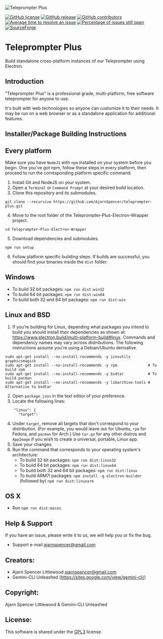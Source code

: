 ![Teleprompter Plus](https://github.com/AjarnSpencer/teleprompter-plus/raw/main/build/install-spinner.png)

[![GitHub license](https://img.shields.io/badge/license-GPL3-blue.svg)](https://github.com/AjarnSpencer/teleprompter-plus/blob/main/LICENSE)
[![GitHub release](https://img.shields.io/github/release/AjarnSpencer/teleprompter-plus.svg)](https://github.com/AjarnSpencer/teleprompter-plus/releases)
[![GitHub contributors](https://img.shields.io/github/contributors/AjarnSpencer/teleprompter-plus.svg)](https://github.com/AjarnSpencer/teleprompter-plus/graphs/contributors)
[![Average time to resolve an issue](http://isitmaintained.com/badge/resolution/AjarnSpencer/teleprompter-plus.svg)](http://isitmaintained.com/project/AjarnSpencer/teleprompter-plus "Average time to resolve an issue")
[![Percentage of issues still open](http://isitmaintained.com/badge/open/AjarnSpencer/teleprompter-plus.svg)](http://isitmaintained.com/project/AjarnSpencer/teleprompter-plus "Percentage of issues still open")
[![SourceForge](https://img.shields.io/sourceforge/dm/teleprompter-imaginary-films.svg)](https://sourceforge.net/projects/teleprompter-imaginary-films/)
# Teleprompter Plus
Build standalone cross-platform instances of our Teleprompter using Electron.

Introduction
-------------
"Teleprompter Plus" is a professional grade, multi-platform, free software teleprompter for anyone to use.

It's built with web technologies so anyone can customize it to their needs. It may be run on a web browser or as a standalone application for additional features.

Installer/Package Building Instructions
-------------

## Every platform
Make sure you have `NodeJS` with `npm` installed on your system before you begin.
One you've got npm, follow these steps in every platform, then proceed to run the corresponding platform specific command:

1. Install Git and NodeJS on your system.
2. Open a `Terminal` or `Command Prompt` at your desired build location.
3. Clone this repository and its submodules.
```
git clone --recursive https://github.com/AjarnSpencer/teleprompter-plus.git
```
4. Move to the root folder of the Teleprompter-Plus-Electron-Wrapper project.
```
cd Teleprompter-Plus-Electron-Wrapper
```
5. Download dependencies and submodules.
```
npm run setup
```
6. Follow platform specific building steps. If builds are successful, you should find your binaries inside the `dist` folder.

## Windows
* To build 32 bit packages: `npm run dist:win32`
* To build 64 bit packages: `npm run dist:win64`
* To build both 32 and 64 bit packages: `npm run dist:win`

## Linux and BSD
1. If you’re building for Linux, depending what packages you intend to build you should install their dependencies as shown at: https://www.electron.build/multi-platform-build#linux. Commands and dependency names may vary across distributions. The following instructions assume you're using a Debian/Ubuntu derivative.
```
sudo apt-get install --no-install-recommends -y icnsutils graphicsmagick
sudo apt-get install --no-install-recommends -y rpm              # To build rpm
sudo apt-get install --no-install-recommends -y bsdtar           # To build pacman
sudo apt-get install --no-install-recommends -y libarchive-tools # Alternative to bsdtar
```
2. Open `package.json` in the text editor of your preference.
3. Locate the following lines:
```
    "linux": {
      "target":
```
4. Under `target`, remove all targets that don't correspond to your distribution. (For example, you would leave `deb` for Ubuntu, `rpm` for Fedora, and `pacman` for Arch.) Use `tar.gz` for any other distros and `AppImage` if you wish to create a universal, portable, Linux app.
5. Save your changes.
6. Run the command that corresponds to your operating system's architecture:
    * To build 32 bit packages: `npm run dist:linux32`
    * To build 64 bit packages: `npm run dist:linux64`
	* To build both 32 and 64 bit packages: `npm run dist:linux`
    * To build ARM7l packages: `npm install -g electron-builder` (followed by) `npm run dist:linuxarm`

## OS X
* Run `npm run dist:macos`.

Help & Support
-------------
If you have an issue, please write it to us, we will help you or fix the bug.
*  Support e-mail <ajarnspencer@gmail.com>

## Creators:
*  Ajarn Spencer Littlewood <ajarnspencer@gmail.com>
*  Gemini-CLI Unleashed (https://sites.google.com/view/gemini-cli/)

## Copyright: 
Ajarn Spencer Littlewood & Gemini-CLI Unleashed

## License: 
This software is shared under the [GPL3](https://github.com/AjarnSpencer/teleprompter-plus/blob/main/LICENSE) license.

